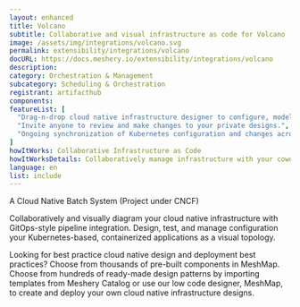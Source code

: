 ```yaml
---
layout: enhanced
title: Volcano
subtitle: Collaborative and visual infrastructure as code for Volcano
image: /assets/img/integrations/volcano.svg
permalink: extensibility/integrations/volcano
docURL: https://docs.meshery.io/extensibility/integrations/volcano
description: 
category: Orchestration & Management
subcategory: Scheduling & Orchestration
registrant: artifacthub
components: 
featureList: [
  "Drag-n-drop cloud native infrastructure designer to configure, model, and deploy your workloads.",
  "Invite anyone to review and make changes to your private designs.",
  "Ongoing synchronization of Kubernetes configuration and changes across any number of clusters."
]
howItWorks: Collaborative Infrastructure as Code
howItWorksDetails: Collaboratively manage infrastructure with your coworkers synchronously sharing the same designs.
language: en
list: include
---
```

<p>
A Cloud Native Batch System (Project under CNCF)
</p>
<p>
    Collaboratively and visually diagram your cloud native infrastructure with GitOps-style pipeline integration. Design, test, and manage configuration your Kubernetes-based, containerized applications as a visual topology.
</p>
<p>
    Looking for best practice cloud native design and deployment best practices? Choose from thousands of pre-built components in MeshMap. Choose from hundreds of ready-made design patterns by importing templates from Meshery Catalog or use our low code designer, MeshMap, to create and deploy your own cloud native infrastructure designs.
</p>
